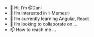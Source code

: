 - 👋 Hi, I’m @Dani
- 👀 I’m interested in ✨Memes✨
- 🌱 I’m currently learning Angular, React
- 💞️ I’m looking to collaborate on ...
- 📫 How to reach me ...

<!---
SigDanny/SigDanny is a ✨ special ✨ repository because its `README.md` (this file) appears on your GitHub profile.
You can click the Preview link to take a look at your changes.
--->
